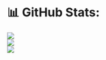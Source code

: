 
 
# 📊 GitHub Stats:
![](https://github-readme-stats.vercel.app/api?username=snehilchatterjee&theme=dark&hide_border=false&include_all_commits=true&count_private=true)<br/>
![](https://github-readme-streak-stats.herokuapp.com/?user=snehilchatterjee&theme=dark&hide_border=false)<br/>
![](https://github-readme-stats.vercel.app/api/top-langs/?username=snehilchatterjee&theme=dark&hide_border=false&include_all_commits=true&count_private=true&layout=compact)

